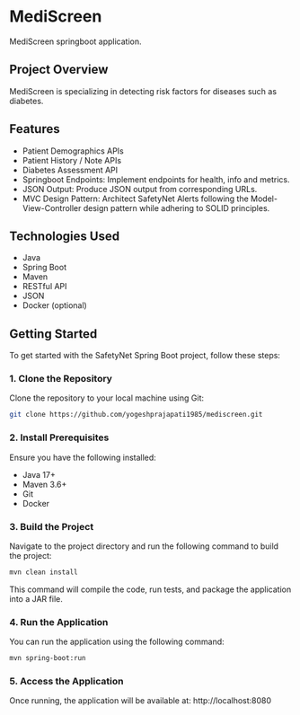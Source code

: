 # MediScreen
MediScreen springboot application.

## Project Overview
MediScreen is specializing in detecting risk factors for diseases such as diabetes.

## Features
- Patient Demographics APIs
- Patient History / Note APIs
- Diabetes Assessment API
- Springboot Endpoints: Implement endpoints for health, info and metrics.
- JSON Output: Produce JSON output from corresponding URLs.
- MVC Design Pattern: Architect SafetyNet Alerts following the Model-View-Controller design pattern while adhering to SOLID principles.

## Technologies Used
- Java
- Spring Boot
- Maven
- RESTful API
- JSON
- Docker (optional)

## Getting Started
To get started with the SafetyNet Spring Boot project, follow these steps:

### 1. Clone the Repository
Clone the repository to your local machine using Git:
```bash
git clone https://github.com/yogeshprajapati1985/mediscreen.git
```

### 2. Install Prerequisites
Ensure you have the following installed:
- Java 17+
- Maven 3.6+
- Git
- Docker

### 3. Build the Project
Navigate to the project directory and run the following command to build the project:
```bash
mvn clean install
```
This command will compile the code, run tests, and package the application into a JAR file.

### 4. Run the Application
You can run the application using the following command:
```bash
mvn spring-boot:run
```

### 5. Access the Application
Once running, the application will be available at:
http://localhost:8080